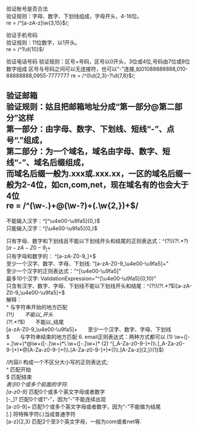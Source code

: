 验证帐号是否合法         
验证规则：字母、数字、下划线组成，字母开头，4-16位。     
 re = /^[a-zA-z]\w{3,15}$/;         

验证手机号码     
验证规则：11位数字，以1开头。      
re = /^1\d{10}$/       

验证电话号码
验证规则：区号+号码，区号以0开头，3位或4位,号码由7位或8位数字组成
区号与号码之间可以无连接符，也可以“-”连接,如01088888888,010-88888888,0955-7777777 
re = /^0\d{2,3}-?\d{7,8}$/;       

验证邮箱      
验证规则：姑且把邮箱地址分成“第一部分@第二部分”这样       
第一部分：由字母、数字、下划线、短线“-”、点号“.”组成，       
第二部分：为一个域名，域名由字母、数字、短线“-”、域名后缀组成，       
而域名后缀一般为.xxx或.xxx.xx，一区的域名后缀一般为2-4位，如cn,com,net，现在域名有的也会大于4位     
 re = /^(\w-*\.*)+@(\w-?)+(\.\w{2,})+$/        
-----
不能输入汉字：^[^\u4e00-\u9fa5]{0,}$   
只能输入汉字：^[\u4e00-\u9fa5]{0,}$      

只有字母、数字和下划线且不能以下划线开头和结尾的正则表达式：^(?!_)(?!.*?_$)[a-zA-Z0-9_]+$       
只有字母和数字的： ^[a-zA-Z0-9_]+$      
至少一个汉字、数字、字母、下划线: "[a-zA-Z0-9_\u4e00-\u9fa5]+"         
至少一个汉字的正则表达式："^[\u4e00-\u9fa5]"      
最多10个汉字: ValidationExpression="^[\u4e00-\u9fa5]{0,10}"      
只含有汉字、数字、字母、下划线不能以下划线开头和结尾：^(?!_)(?!.*?_$)[a-zA-Z0-9_\u4e00-\u9fa5]+$        
解释：   
^  与字符串开始的地方匹配   
(?!_)　　不能以_开头   
(?!.*?_$)　　不能以_结尾   
[a-zA-Z0-9_\u4e00-\u9fa5]+　　至少一个汉字、数字、字母、下划线   
$　　与字符串结束的地方匹配    
6. email正则表达式：两种方式都可以   
(1) \w+([-+.]\w+)*@\w+([-.]\w+)*\.\w+([-.]\w+)*   
(2) ^[_A-Za-z0-9-]+(\\.[_A-Za-z0-9-]+)*@[A-Za-z0-9-]+(\\.[A-Za-z0-9-]+)*((\\.[A-Za-z]{2,}){1}$)   
       
/内容/i   构成一个不区分大小写的正则表达式;      
^   匹配开始      
$   匹配结束         
*表示0个或多个前面的字符.      
[a-z0-9]*   匹配0个或多个英文字母或者数字      
[-_]?   匹配0个或1“-”，因为“-”不能连续出现      
[a-z0-9]+   匹配1个或多个英文字母或者数字，因为“-”不能做为结尾     
[\.]   将特殊字符(.)当成普通字符      
[a-z]{2,3}   匹配2个至3个英文字母，一般为com或者net等.